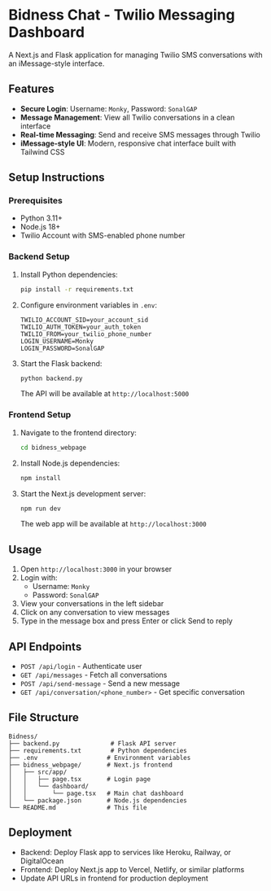 # Bidness Chat - Twilio Messaging Dashboard

A Next.js and Flask application for managing Twilio SMS conversations with an iMessage-style interface.

## Features

- **Secure Login**: Username: `Monky`, Password: `SonalGAP`
- **Message Management**: View all Twilio conversations in a clean interface
- **Real-time Messaging**: Send and receive SMS messages through Twilio
- **iMessage-style UI**: Modern, responsive chat interface built with Tailwind CSS

## Setup Instructions

### Prerequisites
- Python 3.11+
- Node.js 18+
- Twilio Account with SMS-enabled phone number

### Backend Setup
1. Install Python dependencies:
   ```bash
   pip install -r requirements.txt
   ```

2. Configure environment variables in `.env`:
   ```
   TWILIO_ACCOUNT_SID=your_account_sid
   TWILIO_AUTH_TOKEN=your_auth_token
   TWILIO_FROM=your_twilio_phone_number
   LOGIN_USERNAME=Monky
   LOGIN_PASSWORD=SonalGAP
   ```

3. Start the Flask backend:
   ```bash
   python backend.py
   ```
   The API will be available at `http://localhost:5000`

### Frontend Setup
1. Navigate to the frontend directory:
   ```bash
   cd bidness_webpage
   ```

2. Install Node.js dependencies:
   ```bash
   npm install
   ```

3. Start the Next.js development server:
   ```bash
   npm run dev
   ```
   The web app will be available at `http://localhost:3000`

## Usage

1. Open `http://localhost:3000` in your browser
2. Login with:
   - Username: `Monky`
   - Password: `SonalGAP`
3. View your conversations in the left sidebar
4. Click on any conversation to view messages
5. Type in the message box and press Enter or click Send to reply

## API Endpoints

- `POST /api/login` - Authenticate user
- `GET /api/messages` - Fetch all conversations
- `POST /api/send-message` - Send a new message
- `GET /api/conversation/<phone_number>` - Get specific conversation

## File Structure

```
Bidness/
├── backend.py              # Flask API server
├── requirements.txt        # Python dependencies
├── .env                   # Environment variables
├── bidness_webpage/       # Next.js frontend
│   ├── src/app/
│   │   ├── page.tsx       # Login page
│   │   └── dashboard/
│   │       └── page.tsx   # Main chat dashboard
│   └── package.json       # Node.js dependencies
└── README.md              # This file
```

## Deployment

- Backend: Deploy Flask app to services like Heroku, Railway, or DigitalOcean
- Frontend: Deploy Next.js app to Vercel, Netlify, or similar platforms
- Update API URLs in frontend for production deployment